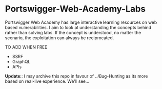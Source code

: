 # Portswigger-Web-Academy-Labs

Portswigger Web Academy has large interactive learning resources on web based vulnerabilities. I aim to look at understanding the concepts behind rather than solving labs. If the concept is understood, no matter the scenario, the exploitation can always be reciprocated. 

TO ADD WHEN FREE

  - SSRF
  - GraphQL
  - APIs

**Update:**: I may archive this repo in favour of ../Bug-Hunting as its more based on real-live experience. We'll see...
